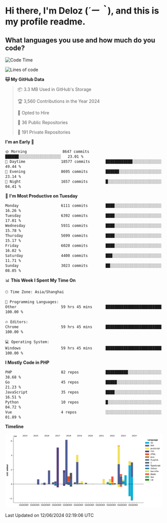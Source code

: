 # **Hi there, I'm Deloz (*´ー｀*), and this is my profile readme.**

## **What languages you use and how much do you code?**

<!--START_SECTION:waka-->
![Code Time](http://img.shields.io/badge/Code%20Time-4%2C177%20hrs%2056%20mins-blue)

![Lines of code](https://img.shields.io/badge/From%20Hello%20World%20I%27ve%20Written-41.9%20million%20lines%20of%20code-blue)

**🐱 My GitHub Data** 

> 📦 3.3 MB Used in GitHub's Storage 
 > 
> 🏆 3,560 Contributions in the Year 2024
 > 
> 💼 Opted to Hire
 > 
> 📜 36 Public Repositories 
 > 
> 🔑 191 Private Repositories 
 > 
**I'm an Early 🐤** 

```text
🌞 Morning                8647 commits        ██████░░░░░░░░░░░░░░░░░░░   23.01 % 
🌆 Daytime                18577 commits       ████████████░░░░░░░░░░░░░   49.44 % 
🌃 Evening                8695 commits        ██████░░░░░░░░░░░░░░░░░░░   23.14 % 
🌙 Night                  1657 commits        █░░░░░░░░░░░░░░░░░░░░░░░░   04.41 % 
```
📅 **I'm Most Productive on Tuesday** 

```text
Monday                   6111 commits        ████░░░░░░░░░░░░░░░░░░░░░   16.26 % 
Tuesday                  6392 commits        ████░░░░░░░░░░░░░░░░░░░░░   17.01 % 
Wednesday                5931 commits        ████░░░░░░░░░░░░░░░░░░░░░   15.78 % 
Thursday                 5699 commits        ████░░░░░░░░░░░░░░░░░░░░░   15.17 % 
Friday                   6020 commits        ████░░░░░░░░░░░░░░░░░░░░░   16.02 % 
Saturday                 4400 commits        ███░░░░░░░░░░░░░░░░░░░░░░   11.71 % 
Sunday                   3023 commits        ██░░░░░░░░░░░░░░░░░░░░░░░   08.05 % 
```


📊 **This Week I Spent My Time On** 

```text
🕑︎ Time Zone: Asia/Shanghai

💬 Programming Languages: 
Other                    59 hrs 45 mins      █████████████████████████   100.00 % 

🔥 Editors: 
Chrome                   59 hrs 45 mins      █████████████████████████   100.00 % 

💻 Operating System: 
Windows                  59 hrs 45 mins      █████████████████████████   100.00 % 
```

**I Mostly Code in PHP** 

```text
PHP                      82 repos            ██████████░░░░░░░░░░░░░░░   38.68 % 
Go                       45 repos            █████░░░░░░░░░░░░░░░░░░░░   21.23 % 
JavaScript               35 repos            ████░░░░░░░░░░░░░░░░░░░░░   16.51 % 
Python                   10 repos            █░░░░░░░░░░░░░░░░░░░░░░░░   04.72 % 
Vue                      4 repos             ░░░░░░░░░░░░░░░░░░░░░░░░░   01.89 % 
```



**Timeline**

![Lines of Code chart](https://raw.githubusercontent.com/deloz/deloz/main/assets/bar_graph.png)


 Last Updated on 12/06/2024 02:19:06 UTC
<!--END_SECTION:waka-->
